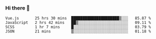 ### Hi there 👋

<!--
**xin-code/Xin-code** is a ✨ _special_ ✨ repository because its `README.md` (this file) appears on your GitHub profile.

Here are some ideas to get you started:
<!--START_SECTION:waka-->
```text
Vue.js       25 hrs 30 mins  █████████████████████▒░░░   85.87 % 
JavaScript   2 hrs 42 mins   ██▒░░░░░░░░░░░░░░░░░░░░░░   09.11 % 
SCSS         1 hr 7 mins     █░░░░░░░░░░░░░░░░░░░░░░░░   03.79 % 
JSON         21 mins         ▒░░░░░░░░░░░░░░░░░░░░░░░░   01.18 % 
```
<!--END_SECTION:waka-->
